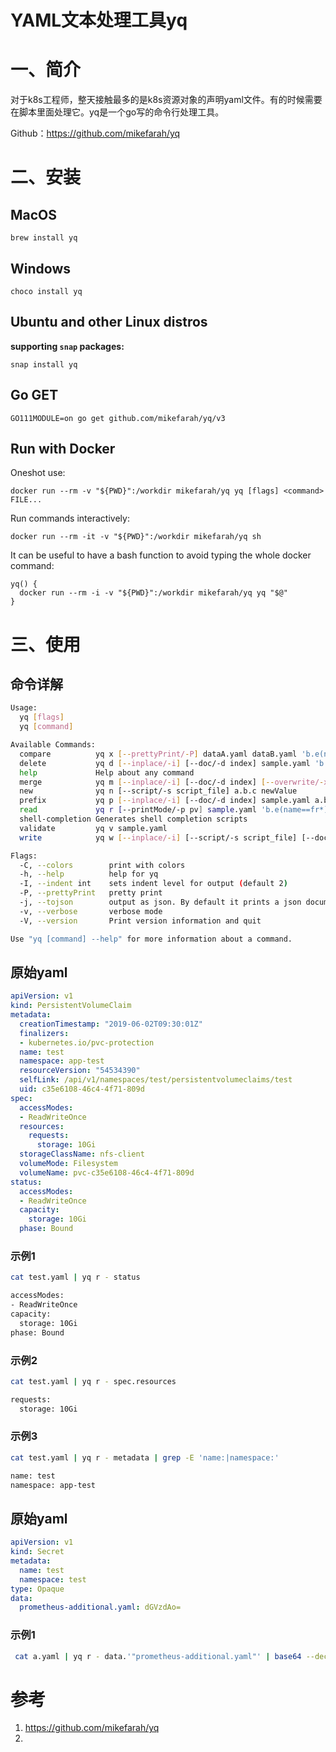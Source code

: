 # YAML文本处理工具yq

# 一、简介

对于k8s工程师，整天接触最多的是k8s资源对象的声明yaml文件。有的时候需要在脚本里面处理它。yq是一个go写的命令行处理工具。

Github：https://github.com/mikefarah/yq

# 二、安装

## MacOS

```
brew install yq
```

## Windows

```
choco install yq
```

## Ubuntu and other Linux distros

 **supporting `snap` packages:**

```
snap install yq
```

## Go GET

```
GO111MODULE=on go get github.com/mikefarah/yq/v3
```

## Run with Docker

Oneshot use:

```
docker run --rm -v "${PWD}":/workdir mikefarah/yq yq [flags] <command> FILE...
```

Run commands interactively:

```
docker run --rm -it -v "${PWD}":/workdir mikefarah/yq sh
```

It can be useful to have a bash function to avoid typing the whole docker command:

```
yq() {
  docker run --rm -i -v "${PWD}":/workdir mikefarah/yq yq "$@"
}
```

# 三、使用

## 命令详解

```bash
Usage:
  yq [flags]
  yq [command]

Available Commands:
  compare          yq x [--prettyPrint/-P] dataA.yaml dataB.yaml 'b.e(name==fr*).value'
  delete           yq d [--inplace/-i] [--doc/-d index] sample.yaml 'b.e(name==fred)'
  help             Help about any command
  merge            yq m [--inplace/-i] [--doc/-d index] [--overwrite/-x] [--append/-a] sample.yaml sample2.yaml
  new              yq n [--script/-s script_file] a.b.c newValue
  prefix           yq p [--inplace/-i] [--doc/-d index] sample.yaml a.b.c
  read             yq r [--printMode/-p pv] sample.yaml 'b.e(name==fr*).value'
  shell-completion Generates shell completion scripts
  validate         yq v sample.yaml
  write            yq w [--inplace/-i] [--script/-s script_file] [--doc/-d index] sample.yaml 'b.e(name==fr*).value' newValue

Flags:
  -C, --colors        print with colors
  -h, --help          help for yq
  -I, --indent int    sets indent level for output (default 2)
  -P, --prettyPrint   pretty print
  -j, --tojson        output as json. By default it prints a json document in one line, use the prettyPrint flag to print a formatted doc.
  -v, --verbose       verbose mode
  -V, --version       Print version information and quit

Use "yq [command] --help" for more information about a command.
```

## 原始yaml

```yaml
apiVersion: v1
kind: PersistentVolumeClaim
metadata:
  creationTimestamp: "2019-06-02T09:30:01Z"
  finalizers:
  - kubernetes.io/pvc-protection
  name: test
  namespace: app-test
  resourceVersion: "54534390"
  selfLink: /api/v1/namespaces/test/persistentvolumeclaims/test
  uid: c35e6108-46c4-4f71-809d
spec:
  accessModes:
  - ReadWriteOnce
  resources:
    requests:
      storage: 10Gi
  storageClassName: nfs-client
  volumeMode: Filesystem
  volumeName: pvc-c35e6108-46c4-4f71-809d
status:
  accessModes:
  - ReadWriteOnce
  capacity:
    storage: 10Gi
  phase: Bound
```

### 示例1

```bash
cat test.yaml | yq r - status

accessModes:
- ReadWriteOnce
capacity:
  storage: 10Gi
phase: Bound
```

### 示例2

```bash
cat test.yaml | yq r - spec.resources

requests:
  storage: 10Gi
```

### 示例3

```bash
cat test.yaml | yq r - metadata | grep -E 'name:|namespace:'

name: test
namespace: app-test
```

## 原始yaml

```yaml
apiVersion: v1
kind: Secret
metadata:
  name: test
  namespace: test
type: Opaque
data:
  prometheus-additional.yaml: dGVzdAo=
```

### 示例1

```bash
 cat a.yaml | yq r - data.'"prometheus-additional.yaml"' | base64 --decode
```



# 参考

1. https://github.com/mikefarah/yq
2. 